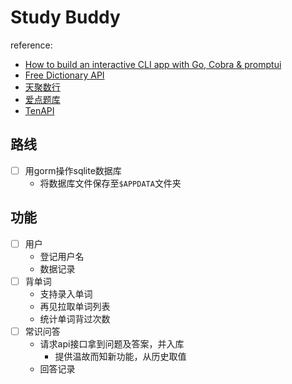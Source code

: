 # Study Buddy

reference:
- [How to build an interactive CLI app with Go, Cobra & promptui](https://dev.to/divrhino/building-an-interactive-cli-app-with-go-cobra-promptui-346n)
- [Free Dictionary API](https://dictionaryapi.dev)
- [天聚数行](https://www.tianapi.com)
- [爱点题库](https://www.51aidian.com/index/login/register)
- [TenAPI](https://docs.tenapi.cn)
## 路线

-[ ] 用gorm操作sqlite数据库
  - 将数据库文件保存至`$APPDATA`文件夹

## 功能
-[ ] 用户
  - 登记用户名
  - 数据记录
-[ ] 背单词
  - 支持录入单词
  - 再见拉取单词列表
  - 统计单词背过次数
-[ ] 常识问答
  - 请求api接口拿到问题及答案，并入库
    - 提供温故而知新功能，从历史取值
  - 回答记录